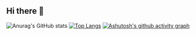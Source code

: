 ## Hi there 👋

<!--
**xxxhhhyyy7/xxxhhhyyy7** is a ✨ _special_ ✨ repository because its `README.md` (this file) appears on your GitHub profile.

Here are some ideas to get you started:

- 🔭 I’m currently working on ...
- 🌱 I’m currently learning ...
- 👯 I’m looking to collaborate on ...
- 🤔 I’m looking for help with ...
- 💬 Ask me about ...
- 📫 How to reach me: ...
- 😄 Pronouns: ...
- ⚡ Fun fact: ...
-->
![Anurag's GitHub stats](https://github-readme-stats.vercel.app/api?username=xxxhhhyyy7&count_private=true&theme=dark)
[![Top Langs](https://github-readme-stats.vercel.app/api/top-langs/?username=xxxhhhyyy7&layout=compact&theme=dark)](https://github.com/anuraghazra/github-readme-stats)
[![Ashutosh's github activity graph](https://github-readme-activity-graph.vercel.app/graph?username=xxxhhhyyy7&theme=react-dark)](https://github.com/ashutosh00710/github-readme-activity-graph)

